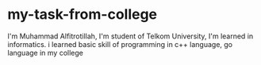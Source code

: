 # my-task-from-college
I'm Muhammad Alfitrotillah, I'm student of Telkom University, I'm learned in informatics.
i learned basic skill of programming in c++ language, go language in my college

